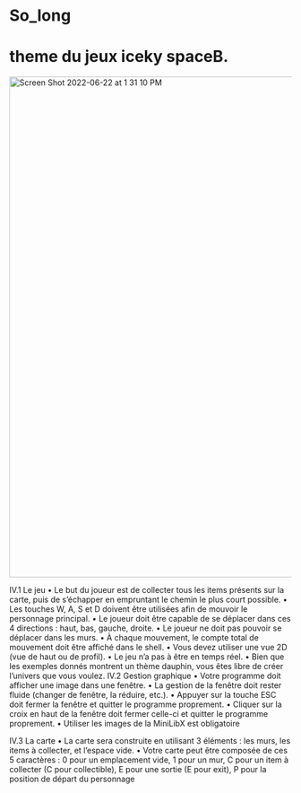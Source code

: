 # So_long
# theme du jeux iceky spaceB.
<img width="893" alt="Screen Shot 2022-06-22 at 1 31 10 PM" src="https://user-images.githubusercontent.com/48330531/175021097-7a2c4807-217f-4bb1-974a-473ae1901dbf.png">

IV.1 Le jeu
• Le but du joueur est de collecter tous les items présents sur la carte, puis de
s’échapper en empruntant le chemin le plus court possible.
• Les touches W, A, S et D doivent être utilisées afin de mouvoir le personnage principal.
• Le joueur doit être capable de se déplacer dans ces 4 directions : haut, bas,
gauche, droite.
• Le joueur ne doit pas pouvoir se déplacer dans les murs.
• À chaque mouvement, le compte total de mouvement doit être affiché dans le
shell.
• Vous devez utiliser une vue 2D (vue de haut ou de profil).
• Le jeu n’a pas à être en temps réel.
• Bien que les exemples donnés montrent un thème dauphin, vous êtes libre de créer
l’univers que vous voulez.
IV.2 Gestion graphique
• Votre programme doit afficher une image dans une fenêtre.
• La gestion de la fenêtre doit rester fluide (changer de fenêtre, la réduire, etc.).
• Appuyer sur la touche ESC doit fermer la fenêtre et quitter le programme proprement.
• Cliquer sur la croix en haut de la fenêtre doit fermer celle-ci et quitter le programme
proprement.
• Utiliser les images de la MiniLibX est obligatoire

IV.3 La carte
• La carte sera construite en utilisant 3 éléments : les murs, les items à collecter,
et l’espace vide.
• Votre carte peut être composée de ces 5 caractères :
0 pour un emplacement vide,
1 pour un mur,
C pour un item à collecter (C pour collectible),
E pour une sortie (E pour exit),
P pour la position de départ du personnage
